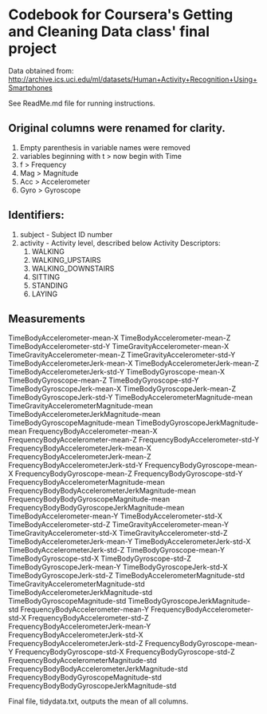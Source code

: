 # Codebook for Coursera's Getting and Cleaning Data class' final project

Data obtained from:
http://archive.ics.uci.edu/ml/datasets/Human+Activity+Recognition+Using+Smartphones

See ReadMe.md file for running instructions.

## Original columns were renamed for clarity.  
1. Empty parenthesis in variable names were removed
2. variables beginning with t > now begin with Time
3. f > Frequency
4. Mag > Magnitude
5. Acc > Accelerometer
6. Gyro > Gyroscope

## Identifiers:
1. subject - Subject ID number
2. activity - Activity level, described below
    Activity Descriptors:
    1. WALKING
    2. WALKING_UPSTAIRS
    3. WALKING_DOWNSTAIRS
    4. SITTING
    5. STANDING
    6. LAYING

## Measurements

TimeBodyAccelerometer-mean-X
TimeBodyAccelerometer-mean-Z
TimeBodyAccelerometer-std-Y
TimeGravityAccelerometer-mean-X
TimeGravityAccelerometer-mean-Z
TimeGravityAccelerometer-std-Y
TimeBodyAccelerometerJerk-mean-X
TimeBodyAccelerometerJerk-mean-Z
TimeBodyAccelerometerJerk-std-Y
TimeBodyGyroscope-mean-X
TimeBodyGyroscope-mean-Z
TimeBodyGyroscope-std-Y
TimeBodyGyroscopeJerk-mean-X
TimeBodyGyroscopeJerk-mean-Z
TimeBodyGyroscopeJerk-std-Y
TimeBodyAccelerometerMagnitude-mean
TimeGravityAccelerometerMagnitude-mean
TimeBodyAccelerometerJerkMagnitude-mean
TimeBodyGyroscopeMagnitude-mean
TimeBodyGyroscopeJerkMagnitude-mean
FrequencyBodyAccelerometer-mean-X
FrequencyBodyAccelerometer-mean-Z
FrequencyBodyAccelerometer-std-Y
FrequencyBodyAccelerometerJerk-mean-X
FrequencyBodyAccelerometerJerk-mean-Z
FrequencyBodyAccelerometerJerk-std-Y
FrequencyBodyGyroscope-mean-X
FrequencyBodyGyroscope-mean-Z
FrequencyBodyGyroscope-std-Y
FrequencyBodyAccelerometerMagnitude-mean
FrequencyBodyBodyAccelerometerJerkMagnitude-mean
FrequencyBodyBodyGyroscopeMagnitude-mean
FrequencyBodyBodyGyroscopeJerkMagnitude-mean
TimeBodyAccelerometer-mean-Y
TimeBodyAccelerometer-std-X
TimeBodyAccelerometer-std-Z
TimeGravityAccelerometer-mean-Y
TimeGravityAccelerometer-std-X
TimeGravityAccelerometer-std-Z
TimeBodyAccelerometerJerk-mean-Y
TimeBodyAccelerometerJerk-std-X
TimeBodyAccelerometerJerk-std-Z
TimeBodyGyroscope-mean-Y
TimeBodyGyroscope-std-X
TimeBodyGyroscope-std-Z
TimeBodyGyroscopeJerk-mean-Y
TimeBodyGyroscopeJerk-std-X
TimeBodyGyroscopeJerk-std-Z
TimeBodyAccelerometerMagnitude-std
TimeGravityAccelerometerMagnitude-std
TimeBodyAccelerometerJerkMagnitude-std
TimeBodyGyroscopeMagnitude-std
TimeBodyGyroscopeJerkMagnitude-std
FrequencyBodyAccelerometer-mean-Y
FrequencyBodyAccelerometer-std-X
FrequencyBodyAccelerometer-std-Z
FrequencyBodyAccelerometerJerk-mean-Y
FrequencyBodyAccelerometerJerk-std-X
FrequencyBodyAccelerometerJerk-std-Z
FrequencyBodyGyroscope-mean-Y
FrequencyBodyGyroscope-std-X
FrequencyBodyGyroscope-std-Z
FrequencyBodyAccelerometerMagnitude-std
FrequencyBodyBodyAccelerometerJerkMagnitude-std
FrequencyBodyBodyGyroscopeMagnitude-std
FrequencyBodyBodyGyroscopeJerkMagnitude-std

Final file, tidydata.txt, outputs the mean of all columns.

